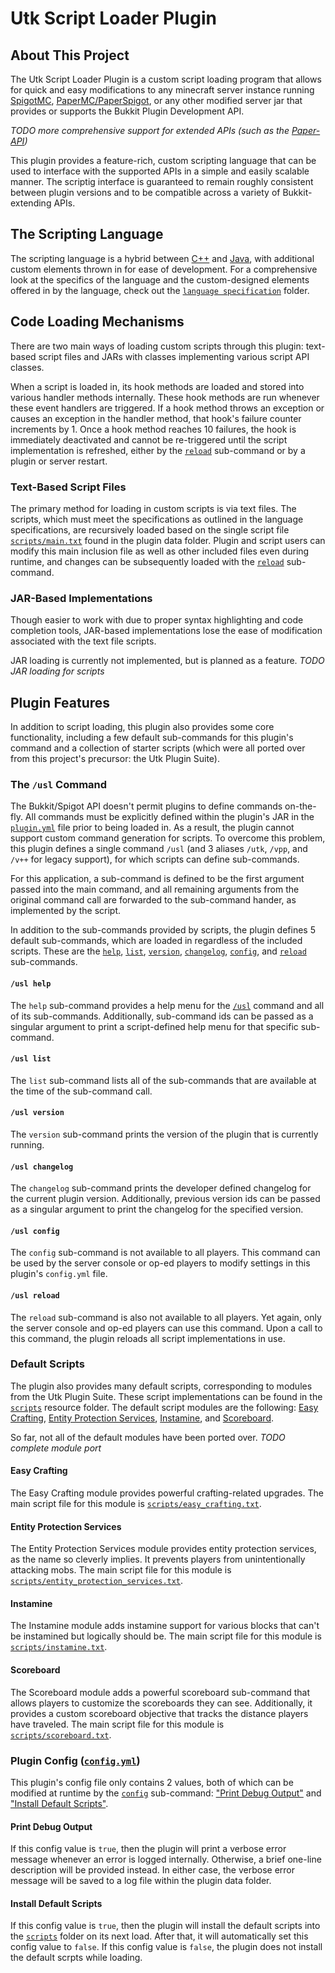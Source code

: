 # Utk Script Loader Plugin
## About This Project
The Utk Script Loader Plugin is a custom script loading program that allows for quick and easy modifications to any minecraft server instance running [SpigotMC](https://www.spigotmc.org/wiki/about-spigot/), [PaperMC/PaperSpigot](https://paper.readthedocs.io/en/latest/), or any other modified server jar that provides or supports the Bukkit Plugin Development API.

*TODO more comprehensive support for extended APIs (such as the [Paper-API](https://papermc.io/javadocs))*

This plugin provides a feature-rich, custom scripting language that can be used to interface with the supported APIs in a simple and easily scalable manner. The scriptig interface is guaranteed to remain roughly consistent between plugin versions and to be compatible across a variety of Bukkit-extending APIs.

## The Scripting Language
The scripting language is a hybrid between [C++](http://www.cplusplus.com/) and [Java](https://www.oracle.com/java/), with additional custom elements thrown in for ease of development. For a comprehensive look at the specifics of the language and the custom-designed elements offered in by the language, check out the [```language specification```](language%20specification) folder.

## Code Loading Mechanisms
There are two main ways of loading custom scripts through this plugin: text-based script files and JARs with classes implementing various script API classes.

When a script is loaded in, its hook methods are loaded and stored into various handler methods internally. These hook methods are run whenever these event handlers are triggered. If a hook method throws an exception or causes an exception in the handler method, that hook's failure counter increments by 1. Once a hook method reaches 10 failures, the hook is immediately deactivated and cannot be re-triggered until the script implementation is refreshed, either by the [```reload```](#usl-reload) sub-command or by a plugin or server restart.

### Text-Based Script Files
The primary method for loading in custom scripts is via text files. The scripts, which must meet the specifications as outlined in the language specifications, are recursively loaded based on the single script file [```scripts/main.txt```](src/main/resources/scripts/main.txt) found in the plugin data folder. Plugin and script users can modify this main inclusion file as well as other included files even during runtime, and changes can be subsequently loaded with the [```reload```](#usl-reload) sub-command.

### JAR-Based Implementations
Though easier to work with due to proper syntax highlighting and code completion tools, JAR-based implementations lose the ease of modification associated with the text file scripts.

JAR loading is currently not implemented, but is planned as a feature. *TODO JAR loading for scripts*

## Plugin Features
In addition to script loading, this plugin also provides some core functionality, including a few default sub-commands for this plugin's command and a collection of starter scripts (which were all ported over from this project's precursor: the Utk Plugin Suite).

### The ```/usl``` Command
The Bukkit/Spigot API doesn't permit plugins to define commands on-the-fly. All commands must be explicitly defined within the plugin's JAR in the [```plugin.yml```](src/main/resources/plugin.yml) file prior to being loaded in. As a result, the plugin cannot support custom command generation for scripts. To overcome this problem, this plugin defines a single command ```/usl``` (and 3 aliases ```/utk```, ```/vpp```, and ```/v++``` for legacy support), for which scripts can define sub-commands.

For this application, a sub-command is defined to be the first argument passed into the main command, and all remaining arguments from the original command call are forwarded to the sub-command hander, as implemented by the script.

In addition to the sub-commands provided by scripts, the plugin defines 5 default sub-commands, which are loaded in regardless of the included scripts. These are the [```help```](#usl-help), [```list```](#usl-list), [```version```](#usl-version), [```changelog```](#usl-changelog), [```config```](#usl-config), and [```reload```](#usl-reload) sub-commands.

#### ```/usl help```
The ```help``` sub-command provides a help menu for the [```/usl```](#the-usl-command) command and all of its sub-commands. Additionally, sub-command ids can be passed as a singular argument to print a script-defined help menu for that specific sub-command.

#### ```/usl list```
The ```list``` sub-command lists all of the sub-commands that are available at the time of the sub-command call.

#### ```/usl version```
The ```version``` sub-command prints the version of the plugin that is currently running.

#### ```/usl changelog```
The ```changelog``` sub-command prints the developer defined changelog for the current plugin version. Additionally, previous version ids can be passed as a singular argument to print the changelog for the specified version.

#### ```/usl config```
The ```config``` sub-command is not available to all players. This command can be used by the server console or op-ed players to modify settings in this plugin's ```config.yml``` file.

#### ```/usl reload```
The ```reload``` sub-command is also not available to all players. Yet again, only the server console and op-ed players can use this command. Upon a call to this command, the plugin reloads all script implementations in use.

### Default Scripts
The plugin also provides many default scripts, corresponding to modules from the Utk Plugin Suite. These script implementations can be found in the [```scripts```](src/main/resources/scripts) resource folder. The default script modules are the following: [Easy Crafting](#easy-crafting), [Entity Protection Services](#entity-protection-services), [Instamine](#instamine), and [Scoreboard](#scoreboard).

So far, not all of the default modules have been ported over. *TODO complete module port*

#### Easy Crafting
The Easy Crafting module provides powerful crafting-related upgrades. The main script file for this module is [```scripts/easy_crafting.txt```](src/main/resources/scripts/easy_crafting.txt).

#### Entity Protection Services
The Entity Protection Services module provides entity protection services, as the name so cleverly implies. It prevents players from unintentionally attacking mobs. The main script file for this module is [```scripts/entity_protection_services.txt```](src/main/resources/scripts/entity_protection_services.txt).

#### Instamine
The Instamine module adds instamine support for various blocks that can't be instamined but logically should be. The main script file for this module is [```scripts/instamine.txt```](src/main/resources/scripts/instamine.txt).

#### Scoreboard
The Scoreboard module adds a powerful scoreboard sub-command that allows players to customize the scoreboards they can see. Additionally, it provides a custom scoreboard objective that tracks the distance players have traveled. The main script file for this module is [```scripts/scoreboard.txt```](src/main/resources/scripts/scoreboard.txt).

### Plugin Config ([```config.yml```](src/main/resources/config.yml))
This plugin's config file only contains 2 values, both of which can be modified at runtime by the [```config```](#usl-config) sub-command: ["Print Debug Output"](#print-debug-output) and ["Install Default Scripts"](#install-default-scripts).

#### Print Debug Output
If this config value is ```true```, then the plugin will print a verbose error message whenever an error is logged internally. Otherwise, a brief one-line description will be provided instead. In either case, the verbose error message will be saved to a log file within the plugin data folder.

#### Install Default Scripts
If this config value is ```true```, then the plugin will install the default scripts into the [```scripts```](src/main/resources/scripts) folder on its next load. After that, it will automatically set this config value to ```false```. If this config value is ```false```, the plugin does not install the default scrpts while loading.
